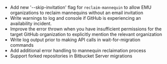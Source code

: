 - Add new '--skip-invitation' flag for `reclaim-mannequin` to allow EMU organizations to reclaim mannequins without an email invitation
- Write warnings to log and console if GitHub is experiencing an availability incident.
- Improve the error thrown when you have insufficient permissions for the target GitHub organization to explicitly mention the relevant organization
- Write log output prior to making API calls in wait-for-migration commands
- Add additional error handling to mannequin reclaimation process
- Support forked repositories in Bitbucket Server migrations

